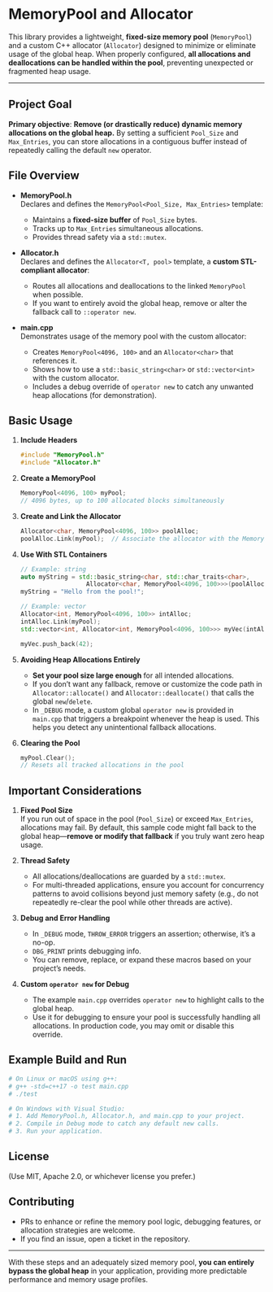 # MemoryPool and Allocator

This library provides a lightweight, **fixed-size memory pool** (`MemoryPool`) and a custom C++ allocator (`Allocator`) designed to minimize or eliminate usage of the global heap. When properly configured, **all allocations and deallocations can be handled within the pool**, preventing unexpected or fragmented heap usage.

---

## Project Goal

**Primary objective**: **Remove (or drastically reduce) dynamic memory allocations on the global heap.** By setting a sufficient `Pool_Size` and `Max_Entries`, you can store allocations in a contiguous buffer instead of repeatedly calling the default `new` operator.

## File Overview

- **MemoryPool.h**  
  Declares and defines the `MemoryPool<Pool_Size, Max_Entries>` template:
  - Maintains a **fixed-size buffer** of `Pool_Size` bytes.  
  - Tracks up to `Max_Entries` simultaneous allocations.  
  - Provides thread safety via a `std::mutex`.  

- **Allocator.h**  
  Declares and defines the `Allocator<T, pool>` template, a **custom STL-compliant allocator**:
  - Routes all allocations and deallocations to the linked `MemoryPool` when possible.  
  - If you want to entirely avoid the global heap, remove or alter the fallback call to `::operator new`.

- **main.cpp**  
  Demonstrates usage of the memory pool with the custom allocator:
  - Creates `MemoryPool<4096, 100>` and an `Allocator<char>` that references it.  
  - Shows how to use a `std::basic_string<char>` or `std::vector<int>` with the custom allocator.  
  - Includes a debug override of `operator new` to catch any unwanted heap allocations (for demonstration).

## Basic Usage

1. **Include Headers**  
   ```cpp
   #include "MemoryPool.h"
   #include "Allocator.h"
   ```

2. **Create a MemoryPool**  
   ```cpp
   MemoryPool<4096, 100> myPool; 
   // 4096 bytes, up to 100 allocated blocks simultaneously
   ```

3. **Create and Link the Allocator**  
   ```cpp
   Allocator<char, MemoryPool<4096, 100>> poolAlloc;
   poolAlloc.Link(myPool);  // Associate the allocator with the MemoryPool
   ```

4. **Use With STL Containers**  
   ```cpp
   // Example: string
   auto myString = std::basic_string<char, std::char_traits<char>, 
                     Allocator<char, MemoryPool<4096, 100>>>(poolAlloc);
   myString = "Hello from the pool!";

   // Example: vector
   Allocator<int, MemoryPool<4096, 100>> intAlloc;
   intAlloc.Link(myPool);
   std::vector<int, Allocator<int, MemoryPool<4096, 100>>> myVec(intAlloc);

   myVec.push_back(42); 
   ```

5. **Avoiding Heap Allocations Entirely**  
   - **Set your pool size large enough** for all intended allocations.  
   - If you don’t want any fallback, remove or customize the code path in `Allocator::allocate()` and `Allocator::deallocate()` that calls the global `new`/`delete`.  
   - In `_DEBUG` mode, a custom global `operator new` is provided in `main.cpp` that triggers a breakpoint whenever the heap is used. This helps you detect any unintentional fallback allocations.

6. **Clearing the Pool**  
   ```cpp
   myPool.Clear(); 
   // Resets all tracked allocations in the pool
   ```

## Important Considerations

1. **Fixed Pool Size**  
   If you run out of space in the pool (`Pool_Size`) or exceed `Max_Entries`, allocations may fail. By default, this sample code might fall back to the global heap—**remove or modify that fallback** if you truly want zero heap usage.

2. **Thread Safety**  
   - All allocations/deallocations are guarded by a `std::mutex`.  
   - For multi-threaded applications, ensure you account for concurrency patterns to avoid collisions beyond just memory safety (e.g., do not repeatedly re-clear the pool while other threads are active).

3. **Debug and Error Handling**  
   - In `_DEBUG` mode, `THROW_ERROR` triggers an assertion; otherwise, it’s a no-op.  
   - `DBG_PRINT` prints debugging info.  
   - You can remove, replace, or expand these macros based on your project’s needs.

4. **Custom `operator new` for Debug**  
   - The example `main.cpp` overrides `operator new` to highlight calls to the global heap.  
   - Use it for debugging to ensure your pool is successfully handling all allocations. In production code, you may omit or disable this override.

## Example Build and Run

```bash
# On Linux or macOS using g++:
# g++ -std=c++17 -o test main.cpp
# ./test

# On Windows with Visual Studio:
# 1. Add MemoryPool.h, Allocator.h, and main.cpp to your project.
# 2. Compile in Debug mode to catch any default new calls.
# 3. Run your application.
```

## License

(Use MIT, Apache 2.0, or whichever license you prefer.)

## Contributing

- PRs to enhance or refine the memory pool logic, debugging features, or allocation strategies are welcome.  
- If you find an issue, open a ticket in the repository.  

---

With these steps and an adequately sized memory pool, **you can entirely bypass the global heap** in your application, providing more predictable performance and memory usage profiles.
